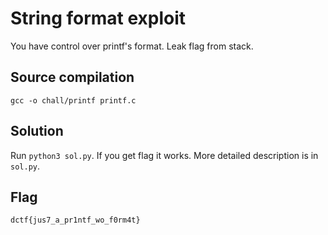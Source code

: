# String format exploit

You have control over printf's format. Leak flag from stack.

## Source compilation

`gcc -o chall/printf printf.c`

## Solution

Run `python3 sol.py`. If you get flag it works. More detailed description is in
`sol.py`.

## Flag

`dctf{jus7_a_pr1ntf_wo_f0rm4t}`
